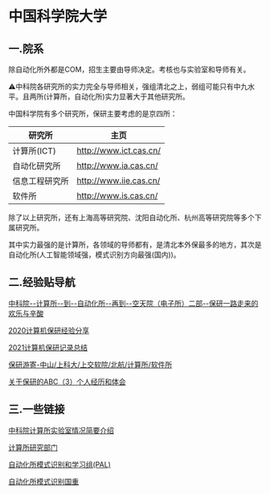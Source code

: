 # 中国科学院大学

## 一.院系

除自动化所外都是COM，招生主要由导师决定。考核也与实验室和导师有关。

⚠中科院各研究所的实力完全与导师相关，强组清北之上，弱组可能只有中九水平。且两所(计算所，自动化所)实力显著大于其他研究所。

中国科学院有多个研究所，保研主要考虑的是京四所：

| 研究所         | 主页                   |
| -------------- | ---------------------- |
| 计算所(ICT)    | http://www.ict.cas.cn/ |
| 自动化研究所   | http://www.ia.cas.cn/  |
| 信息工程研究所 | http://www.iie.cas.cn/ |
| 软件所         | http://www.is.cas.cn/  |

除了以上研究所，还有上海高等研究院、沈阳自动化所、杭州高等研究院等多个下属研究所。

其中实力最强的是计算所，各领域的导师都有，是清北本外保最多的地方，其次是自动化所(人工智能领域强，模式识别方向最强(国内))。

## 二.经验贴导航

[中科院--计算所--到--自动化所--再到--空天院（电子所）二部--保研一路走来的欢乐与辛酸](http://t.csdnimg.cn/Z9pmW)

[2020计算机保研经验分享](https://www.cnblogs.com/XDU-Lakers/p/12932210.html)

[2021计算机保研记录总结](https://juejin.cn/post/7085964535219093512)

[保研游寄-中山/上科大/上交软院/北航/计算所/软件所](https://honoka.tech/2023/01/15/baoyan/)

[关于保研的ABC（3）个人经历和体会](https://sumsky.top/2021/11/18/baoyan-series-3/)

## 三.一些链接

[中科院计算所实验室情况简要介绍](http://cskaoyan.com/thread-237791-1-2.html)

[计算所研究部门](http://www.ict.cas.cn/jssgk/zzjg/kyxt/clqxpzdsys/js/)

[自动化所模式识别和学习组(PAL)](http://www.nlpr.ia.ac.cn/pal/index.html)

[自动化所模式识别国重](http://www.nlpr.ia.ac.cn/cn/index.html)
